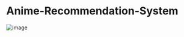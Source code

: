 # Anime-Recommendation-System
![image](https://user-images.githubusercontent.com/115947342/224566577-b204fbc7-345d-4b1b-bfe7-94544f2d6f35.png)


